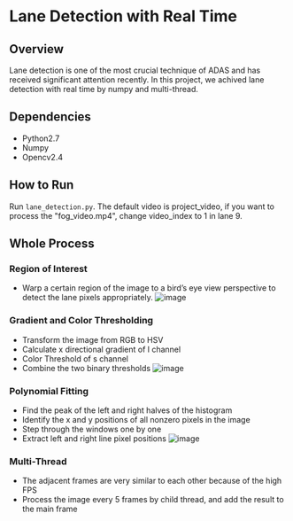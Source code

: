 # Lane Detection with Real Time

## Overview
Lane detection is one of the most crucial technique of ADAS and has received significant attention recently. In this project, we achived lane detection with real time by numpy and multi-thread.

## Dependencies
* Python2.7
* Numpy
* Opencv2.4

## How to Run
Run `lane_detection.py`. The default video is project_video, if you want to process the "fog_video.mp4", change video_index to 1 in lane 9.

## Whole Process

### Region of Interest
* Warp a certain region of the image to a bird’s eye view perspective to detect the lane pixels appropriately.
![image](https://github.com/dongdonghy/realtime_lane_detection/raw/master/images/ROI.jpg)

### Gradient and Color Thresholding
* Transform the image from RGB to HSV
* Calculate x directional gradient of l channel
* Color Threshold of s channel
* Combine the two binary thresholds
![image](https://github.com/dongdonghy/realtime_lane_detection/raw/master/images/threshold.jpg)

### Polynomial Fitting
* Find the peak of the left and right halves of the histogram
* Identify the x and y positions of all nonzero pixels in the image
* Step through the windows one by one
* Extract left and right line pixel positions
![image](https://github.com/dongdonghy/realtime_lane_detection/raw/master/images/result.jpg)

### Multi-Thread
* The adjacent frames are very similar to each other because of the high FPS
* Process the image every 5 frames by child thread, and add the result to the main frame
